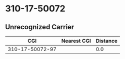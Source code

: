 # 310-17-50072
## Unrecognized Carrier


| CGI | Nearest CGI | Distance |
|-----|-------------|----------|
| 310-17-50072-97 |  | 0.0 |
